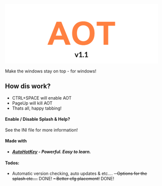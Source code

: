 ![AOT LOGO](https://github.com/koutsie/AlwaysOnTop/blob/master/aaa.png?raw=true)

Make the windows stay on top - for windows!

## How dis work?
- CTRL+SPACE will enable AOT
- PageUp will kill AOT
- Thats all, happy tabbing!

#### Enable / Disable Splash & Help?
See the INI file for more information!

#### Made with
- ***[AutoHotKey](https://www.autohotkey.com/) - Powerful. Easy to learn.***

#### Todos:
- Automatic version checking, auto updates & etc....
~~- Options for the splash etc....~~ DONE!
~~- Better cfg placement!~~ DONE!


